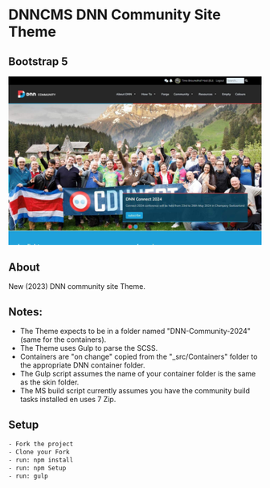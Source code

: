 # DNNCMS DNN Community Site Theme
## Bootstrap 5 

![DNNCMS Community Site Theme Preview](default.jpg)

## About
New (2023) DNN community site Theme.


## Notes:

- The Theme expects to be in a folder named "DNN-Community-2024" (same for the containers).
- The Theme uses Gulp to parse the SCSS.
- Containers are "on change" copied from the  "_src/Containers" folder to the appropriate DNN container folder.
- The Gulp script assumes the name of your container folder is the same as the skin folder.
- The MS build script currently assumes you have the community build tasks installed en uses 7 Zip.

## Setup
	
	- Fork the project
	- Clone your Fork
	- run: npm install
	- run: npm Setup
	- run: gulp



